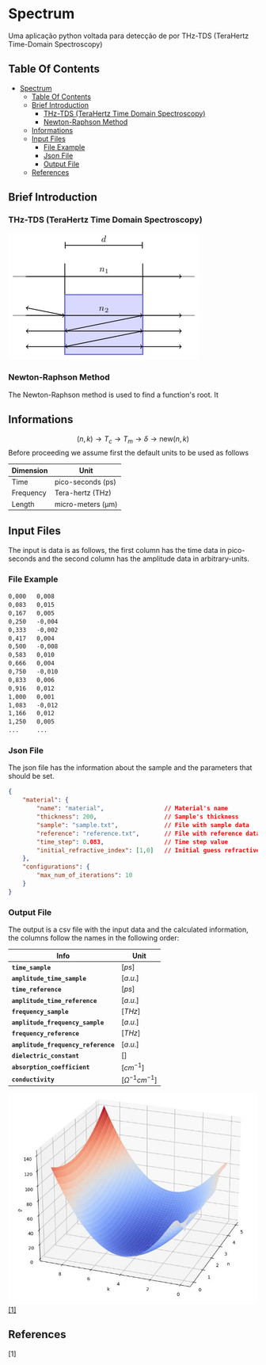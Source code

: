 # Spectrum
Uma aplicação python voltada para detecção de por THz-TDS (TeraHertz Time-Domain Spectroscopy)

## Table Of Contents
- [Spectrum](#spectrum)
  - [Table Of Contents](#table-of-contents)
  - [Brief Introduction](#brief-introduction)
    - [THz-TDS (TeraHertz Time Domain Spectroscopy)](#thz-tds-terahertz-time-domain-spectroscopy)
    - [Newton-Raphson Method](#newton-raphson-method)
  - [Informations](#informations)
  - [Input Files](#input-files)
    - [File Example](#file-example)
    - [Json File](#json-file)
    - [Output File](#output-file)
  - [References](#references)

## Brief Introduction

### THz-TDS (TeraHertz Time Domain Spectroscopy)
![Propagation](Figures/fp.jpg)

### Newton-Raphson Method
The Newton-Raphson method is used to find a function's root. It 
## Informations 
$$ (n,k) \to T_c \to T_m \to \delta \to \text{new} (n,k) $$ 
Before proceeding we assume first the default units to be used as follows

| Dimension | Unit              |
| --------- | ----------------- |
| Time      | pico-seconds (ps) |
| Frequency | Tera-hertz (THz)  |
| Length    | micro-meters (μm) |

## Input Files
The input is data is as follows, the first column has the time data in pico-seconds and the second column has the amplitude data in arbitrary-units.
### File Example
```txt 
0,000	0,008
0,083	0,015
0,167	0,005
0,250	-0,004
0,333	-0,002
0,417	0,004
0,500	-0,008
0,583	0,010
0,666	0,004
0,750	-0,010
0,833	0,006
0,916	0,012
1,000	0,001
1,083	-0,012
1,166	0,012
1,250	0,005
...     ...
```
### Json File
The json file has the information about the sample and the parameters that should be set.
```json
{
    "material": {
        "name": "material",                 // Material's name
        "thickness": 200,                   // Sample's thickness
        "sample": "sample.txt",             // File with sample data
        "reference": "reference.txt",       // File with reference data
        "time_step": 0.083,                 // Time step value
        "initial_refractive_index": [1,0]   // Initial guess refractive index
    },
    "configurations": {
        "max_num_of_iterations": 10
    }
}
```

### Output File
The output is a csv file with the input data and the calculated information, the columns follow the names in the following order:

| Info                                | Unit                   |
| ----------------------------------- | ---------------------- |
| **`time_sample`**                   | $[ps]$                 |
| **`amplitude_time_sample`**         | $[a.u.]$               |
| **`time_reference`**                | $[ps]$                 |
| **`amplitude_time_reference`**      | $[a.u.]$               |
| **`frequency_sample`**              | $[THz]$                |
| **`amplitude_frequency_sample`**    | $[a.u.]$               |
| **`frequency_reference`**           | $[THz]$                |
| **`amplitude_frequency_reference`** | $[a.u.]$               |
| **`dielectric_constant`**           | $[]$                   |
| **`absorption_coefficient`**        | $[cm^{-1}]$            |
| **`conductivity`**                  | $[\Omega^{-1}cm^{-1}]$ |

![](Figures/error_surface_zoomed.jpeg)
[[1]](#1)
## References
<a id="1">[1]</a> 

